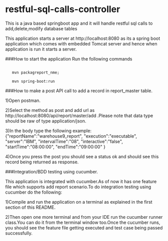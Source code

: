 # restful-sql-calls-controller
This is a java based springboot app and it will handle restful sql calls to add,delete,modify database tables

This application starts a server at http://localhost:8080 as its a spring boot application which comes
with embedded Tomcat server and hence when application is run it starts a server.

###How to  start the application
Run the following commands


```mvn clean install;

   mvn packagreport_nme;
   
   mvn spring-boot:run
```

###How to  make a post API call to add a record in report_master table.

1)Open postman.

2)Select the method as post and add url as http://localhost:8080/api/report/master/add .Please note that data type should be
raw of type application/json.

3)In the body type the following example:
{"reportName":"warehouse9_report",
"execution":"executable",
"server":"IBM",
"intervalTime":"08",
"interactive":"false",
"startTime":"08:00:00",
"endTime":"09:00:00"
}

4)Once you press the post you should see a status ok and should see this record being
returned as response.

###Integration/BDD testing using cucumber.

This application is integrated with cucumber.As of now it has  one feature file
which supports add report scenario.To do integration testing using cucumber do the following:

1)Compile and run the application on a terminal as explained in the first 
section of this README.

2)Then open one more terminal and from your IDE run the cucumber runner class.You can
do it from the terminal window too.Once the cucumber runs, you should see the
feature file getting executed and test case being passed successfully.




